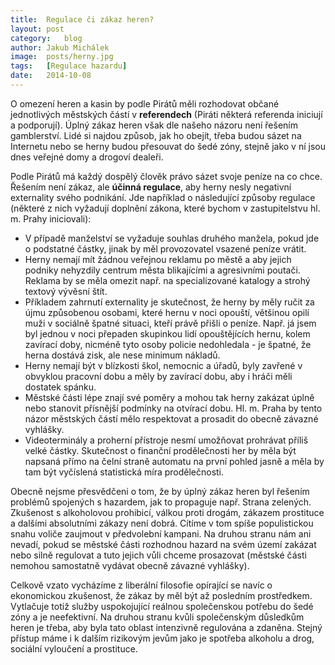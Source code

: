 ```yaml
---
title:	Regulace či zákaz heren?
layout:	post
category:	blog
author:	Jakub Michálek
image:	posts/herny.jpg
tags:	[Regulace hazardu]
date:	2014-10-08
---
```


O omezení heren a kasin by podle Pirátů měli rozhodovat občané jednotlivých městských částí v **referendech** (Piráti některá referenda iniciují a podporují). Úplný zákaz heren však dle našeho názoru není řešením gamblerství. Lidé si najdou způsob, jak ho obejít, třeba budou sázet na Internetu nebo se herny budou přesouvat do šedé zóny, stejně jako v ní jsou dnes veřejné domy a drogoví dealeři. 

Podle Pirátů má každý dospělý člověk právo sázet svoje peníze na co chce. Řešením není zákaz, ale **účinná regulace**, aby herny nesly negativní externality svého podnikání. Jde například o následující způsoby regulace (některé z nich vyžadují doplnění zákona, které bychom v zastupitelstvu hl. m. Prahy iniciovali):

  * V případě manželství se vyžaduje souhlas druhého manžela, pokud jde o podstatné částky, jinak by měl provozovatel vsazené peníze vrátit. 
  * Herny nemají mít žádnou veřejnou reklamu po městě a aby jejich podniky nehyzdily centrum města blikajícími a agresivními poutači. Reklama by se měla omezit např. na specializované katalogy a strohý textový vývěsní štít.
  * Příkladem zahrnutí externality je skutečnost, že herny by měly ručit za újmu způsobenou osobami, které hernu v noci opouští, většinou opilí muži v sociálně špatné situaci, kteří právě přišli o peníze. Např. já jsem byl jednou v noci přepaden skupinkou lidí opouštějících hernu, kolem zavírací doby, nicméně tyto osoby policie nedohledala - je špatné, že herna dostává zisk, ale nese minimum nákladů. 
  * Herny nemají být v blízkosti škol, nemocnic a úřadů, byly zavřené v obvyklou pracovní dobu a měly by zavírací dobu, aby i hráči měli dostatek spánku.
  * Městské části lépe znají své poměry a mohou tak herny zakázat úplně nebo stanovit přísnější podmínky na otvírací dobu. Hl. m. Praha by tento názor městských částí mělo respektovat a prosadit do obecně závazné vyhlášky. 
  * Videoterminály a proherní přístroje nesmí umožňovat prohrávat příliš velké částky. Skutečnost o finanční prodělečnosti her by měla být napsaná přímo na čelní straně automatu na první pohled jasně a měla by tam být vyčíslená statistická míra prodělečnosti.

Obecně nejsme přesvědčeni o tom, že by úplný zákaz heren byl řešením problémů spojených s hazardem, jak to propaguje např. Strana zelených. Zkušenost s alkoholovou prohibicí, válkou proti drogám, zákazem prostituce a dalšími absolutními zákazy není dobrá. Cítíme v tom spíše populistickou snahu voliče zaujmout v předvolební kampani. Na druhou stranu nám ani nevadí, pokud se městské části rozhodnou hazard na svém území zakázat nebo silně regulovat a tuto jejich vůli chceme prosazovat (městské části nemohou samostatně vydávat obecně závazné vyhlášky). 

Celkově vzato vycházíme z liberální filosofie opírající se navíc o ekonomickou zkušenost, že zákaz by měl být až posledním prostředkem. Vytlačuje totiž služby uspokojující reálnou společenskou potřebu do šedé zóny a je neefektivní. Na druhou stranu kvůli společenským důsledkům heren je třeba, aby byla tato oblast intenzivně regulována a zdaněna. Stejný přístup máme i k dalším rizikovým jevům jako je spotřeba alkoholu a drog, sociální vyloučení a prostituce.


